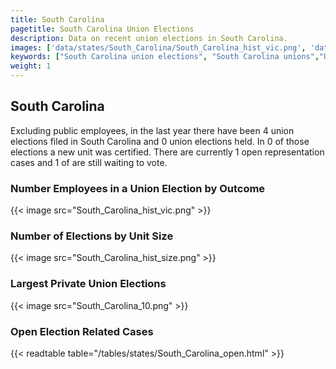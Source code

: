 ```yaml
---
title: South Carolina
pagetitle: South Carolina Union Elections
description: Data on recent union elections in South Carolina.
images: ['data/states/South_Carolina/South_Carolina_hist_vic.png', 'data/states/South_Carolina/South_Carolina_hist_size.png', 'data/states/South_Carolina/South_Carolina_10.png']
keywords: ["South Carolina union elections", "South Carolina unions","Union elections"]
weight: 1
---
```

##  South Carolina

Excluding public employees, in the last year there have been 4 union elections filed in South Carolina and 0 union elections held. In 0 of those elections a new unit was certified. There are currently 1 open representation cases and 1 of are still waiting to vote.

### Number Employees in a Union Election by Outcome
{{< image src="South_Carolina_hist_vic.png" >}}

### Number of Elections by Unit Size
{{< image src="South_Carolina_hist_size.png" >}}

### Largest Private Union Elections
{{< image src="South_Carolina_10.png" >}}

### Open Election Related Cases
{{< readtable table="/tables/states/South_Carolina_open.html" >}}

